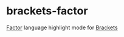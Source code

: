 # brackets-factor
[Factor](http://factorcode.org/) language highlight mode for [Brackets](http://brackets.io/)
